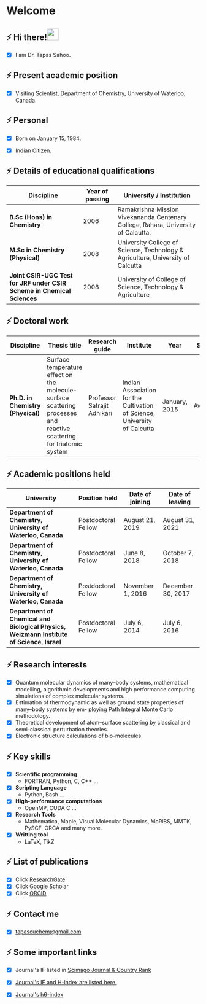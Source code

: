 # Welcome

## ⚡ Hi there!<img src="https://raw.githubusercontent.com/iampavangandhi/iampavangandhi/master/gifs/Hi.gif" width="30px">     
- [x] I am Dr. Tapas Sahoo.


## ⚡ Present academic position
- [x] Visiting Scientist, Department of Chemistry, University of Waterloo, Canada.
    
## ⚡ Personal
- [x] Born on January 15, 1984. 
- [x] Indian Citizen.


## ⚡ Details of educational qualifications

| Discipline | Year of passing | University / Institution |
| --- | --- | ---|
| **B.Sc (Hons) in Chemistry** | 2006 | Ramakrishna Mission Vivekananda Centenary College, Rahara, University of Calcutta. |
| **M.Sc in Chemistry (Physical)** | 2008 |University College of Science, Technology & Agriculture, University of Calcutta |
| **Joint CSIR-UGC Test for JRF under CSIR Scheme in Chemical Sciences** | 2008 | University of College of Science, Technology & Agriculture |

## ⚡ Doctoral work

| Discipline | Thesis title | Research guide |Institute| Year | Status|
| --- | --- | ---| --- | --- |---|
| **Ph.D. in Chemistry (Physical)** |Surface temperature effect on the molecule-surface scattering processes and reactive scattering for triatomic system | Professor Satrajit Adhikari | Indian Association for the Cultivation of Science, University of Calcutta | January, 2015 | Awarded |

## ⚡ Academic positions held

| University | Position held | Date of joining | Date of leaving |
| --- | --- | ---| ---|
| **Department of Chemistry, University of Waterloo, Canada** | Postdoctoral Fellow | August 21, 2019 | August 31, 2021 |
| **Department of Chemistry, University of Waterloo, Canada** | Postdoctoral Fellow | June 8, 2018 | October 7, 2018 |
| **Department of Chemistry, University of Waterloo, Canada** | Postdoctoral Fellow | November 1, 2016 | December 30, 2017 |
| **Department of Chemical and Biological Physics, Weizmann Institute of Science, Israel** | Postdoctoral Fellow | July 6, 2014 |July 6, 2016 |
    
## ⚡ Research interests

- [x] Quantum molecular dynamics of many–body systems, mathematical modelling, algorithmic developments and high performance computing simulations of complex molecular systems.  
- [x] Estimation of thermodynamic as well as ground state properties of many–body systems by em- ploying Path Integral Monte Carlo methodology.
- [x] Theoretical development of atom–surface scattering by classical and semi-classical perturbation theories.
- [x] Electronic structure calculations of bio-molecules. 

## ⚡ Key skills

- [x] **Scientific programming** 
    - FORTRAN, Python, C, C++ ...
- [x] **Scripting Language**  
    - Python, Bash ...
- [x] **High-performance computations**  
    - OpenMP, CUDA C ...
- [x] **Research Tools**  
    - Mathematica, Maple, Visual Molecular Dynamics, MoRiBS, MMTK, PySCF, ORCA and many more.
- [x] **Writting tool**
    - LaTeX, TikZ 


## ⚡ List of publications 
- [x] Click [ResearchGate](https://www.researchgate.net/profile/Tapas-Sahoo-5/research)
- [x] Click [Google Scholar](https://scholar.google.com/citations?hl=en&user=543UGZsAAAAJ)
- [x] Click [ORCiD](https://orcid.org/0000-0001-8524-2268) 
<!-- - [x] Click [Scopus](https://www.scopus.com/authid/detail.uri?authorId=38362202800)-->
   
## ⚡ Contact me 
- [x] tapascuchem@gmail.com

## ⚡ Some important links 
- [x] Journal's IF listed in [Scimago Journal & Country Rank](https://www.scimagojr.com/journalsearch.php?q=26927&tip=sid&clean=0)
- [x] [Journal's IF and H-index are listed here.](https://academic-accelerator.com/Impact-of-Journal/Molecular-Physics)
- [x] [Journal's h6-index](https://scholar.google.com/citations?hl=en&view_op=search_venues&vq=journal+of+physical+Chemistry+A&btnG=)




  

<!--
**tapassahoo/tapassahoo** is a ✨ _special_ ✨ repository because its `README.md` (this file) appears on your GitHub profile.

Here are some ideas to get you started:

- 🔭 I’m currently working on ...
- 🌱 I’m currently learning ...
- 👯 I’m looking to collaborate on ...
- 🤔 I’m looking for help with ...
- 💬 Ask me about ...
- 📫 How to reach me: ...
- 😄 Pronouns: ...
- ⚡ Fun fact: ...
-->
